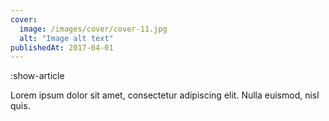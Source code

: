 ```yaml
---
cover:
  image: /images/cover/cover-11.jpg
  alt: "Image alt text"
publishedAt: 2017-04-01
---
```


:show-article

Lorem ipsum dolor sit amet, consectetur adipiscing elit. Nulla euismod, nisl quis.

<!--more-->
